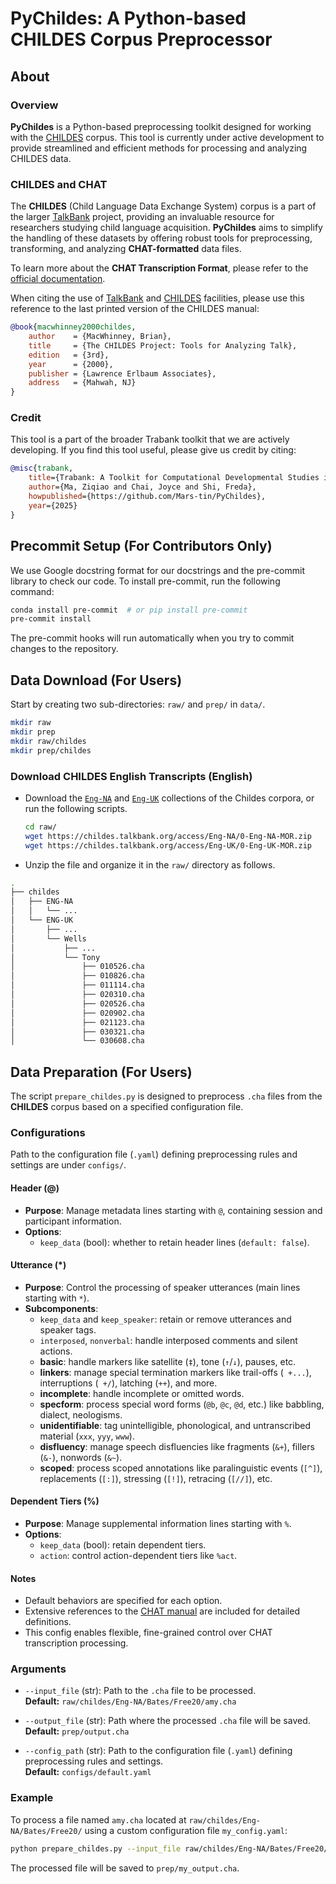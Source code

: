 # PyChildes: A Python-based CHILDES Corpus Preprocessor

## About

### Overview

**PyChildes** is a Python-based preprocessing toolkit designed for working with the [CHILDES](https://childes.talkbank.org/access/) corpus.
This tool is currently under active development to provide streamlined and efficient methods for processing and analyzing CHILDES data.

### CHILDES and CHAT

The **CHILDES** (Child Language Data Exchange System) corpus is a part of the larger [TalkBank](https://talkbank.org/) project, providing an invaluable resource for researchers studying child language acquisition. **PyChildes** aims to simplify the handling of these datasets by offering robust tools for preprocessing, transforming, and analyzing **CHAT-formatted** data files.

To learn more about the **CHAT Transcription Format**, please refer to the [official documentation](https://talkbank.org/manuals/CHAT.html).

When citing the use of [TalkBank](https://talkbank.org/) and [CHILDES](https://childes.talkbank.org/access/) facilities, please use this reference to the last printed version of the CHILDES manual:

```bibtex
@book{macwhinney2000childes,
    author    = {MacWhinney, Brian},
    title     = {The CHILDES Project: Tools for Analyzing Talk},
    edition   = {3rd},
    year      = {2000},
    publisher = {Lawrence Erlbaum Associates},
    address   = {Mahwah, NJ}
}
```

### Credit

This tool is a part of the broader Trabank toolkit that we are actively developing.
If you find this tool useful, please give us credit by citing:

```bibtex
@misc{trabank,
    title={Trabank: A Toolkit for Computational Developmental Studies in Language Models},
    author={Ma, Ziqiao and Chai, Joyce and Shi, Freda},
    howpublished={https://github.com/Mars-tin/PyChildes},
    year={2025}
}
```

## Precommit Setup (For Contributors Only)
We use Google docstring format for our docstrings and the pre-commit library to check our code. To install pre-commit, run the following command:

```bash
conda install pre-commit  # or pip install pre-commit
pre-commit install
```

The pre-commit hooks will run automatically when you try to commit changes to the repository.

## Data Download (For Users)

Start by creating two sub-directories: `raw/` and `prep/` in `data/`.
```bash
mkdir raw
mkdir prep
mkdir raw/childes
mkdir prep/childes
```

### Download CHILDES English Transcripts (English)
- Download the [`Eng-NA`](https://childes.talkbank.org/access/Eng-UK/0-Eng-NA-MOR.zip) and [`Eng-UK`](https://childes.talkbank.org/access/Eng-UK/0-Eng-UK-MOR.zip) collections of the Childes corpora, or run the following scripts.
    ```bash
    cd raw/
    wget https://childes.talkbank.org/access/Eng-NA/0-Eng-NA-MOR.zip
    wget https://childes.talkbank.org/access/Eng-UK/0-Eng-UK-MOR.zip
    ```
- Unzip the file and organize it in the `raw/` directory as follows.

```bash
.
├── childes
│   ├── ENG-NA
│   │   └── ...
│   └── ENG-UK
│       ├── ...
│       └── Wells
│           ├── ...
│           └── Tony
│               ├── 010526.cha
│               ├── 010826.cha
│               ├── 011114.cha
│               ├── 020310.cha
│               ├── 020526.cha
│               ├── 020902.cha
│               ├── 021123.cha
│               ├── 030321.cha
│               └── 030608.cha
```

## Data Preparation (For Users)

The script `prepare_childes.py` is designed to preprocess `.cha` files from the **CHILDES** corpus based on a specified configuration file.

### Configurations

Path to the configuration file (`.yaml`) defining preprocessing rules and settings are under `configs/`.

#### Header (@)
- **Purpose**: Manage metadata lines starting with `@`, containing session and participant information.
- **Options**: 
  - `keep_data` (bool): whether to retain header lines (`default: false`).

#### Utterance (*)
- **Purpose**: Control the processing of speaker utterances (main lines starting with `*`).
- **Subcomponents**:
  - `keep_data` and `keep_speaker`: retain or remove utterances and speaker tags.
  - `interposed`, `nonverbal`: handle interposed comments and silent actions.
  - **basic**: handle markers like satellite (`‡`), tone (`↑`/`↓`), pauses, etc.
  - **linkers**: manage special termination markers like trail-offs (` +...`), interruptions (` +/`), latching (`++`), and more.
  - **incomplete**: handle incomplete or omitted words.
  - **specform**: process special word forms (`@b`, `@c`, `@d`, etc.) like babbling, dialect, neologisms.
  - **unidentifiable**: tag unintelligible, phonological, and untranscribed material (`xxx`, `yyy`, `www`).
  - **disfluency**: manage speech disfluencies like fragments (`&+`), fillers (`&-`), nonwords (`&~`).
  - **scoped**: process scoped annotations like paralinguistic events (`[^]`), replacements (`[:]`), stressing (`[!]`), retracing (`[//]`), etc.

#### Dependent Tiers (%)
- **Purpose**: Manage supplemental information lines starting with `%`.
- **Options**:
  - `keep_data` (bool): retain dependent tiers.
  - `action`: control action-dependent tiers like `%act`.

#### Notes
- Default behaviors are specified for each option.
- Extensive references to the [CHAT manual](https://talkbank.org/manuals/CHAT.html) are included for detailed definitions.
- This config enables flexible, fine-grained control over CHAT transcription processing.

### Arguments

- `--input_file` (str): Path to the `.cha` file to be processed.  
  **Default:** `raw/childes/Eng-NA/Bates/Free20/amy.cha`

- `--output_file` (str): Path where the processed `.cha` file will be saved.  
  **Default:** `prep/output.cha`

- `--config_path` (str): Path to the configuration file (`.yaml`) defining preprocessing rules and settings.  
  **Default:** `configs/default.yaml`

### Example

To process a file named `amy.cha` located at `raw/childes/Eng-NA/Bates/Free20/` using a custom configuration file `my_config.yaml`:

```bash
python prepare_childes.py --input_file raw/childes/Eng-NA/Bates/Free20/amy.cha --output_file prep/my_output.cha --config_path configs/my_config.yaml
```

The processed file will be saved to `prep/my_output.cha`.
